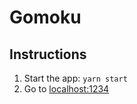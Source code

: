 # Gomoku

## Instructions

1. Start the app: `yarn start`
2. Go to [localhost:1234](http://localhost:1234)